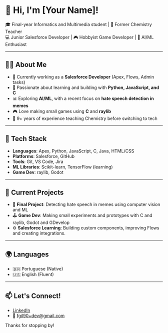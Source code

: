 # 👋 Hi, I'm [Your Name]!

🎓 Final-year Informatics and Multimedia student | 🧪 Former Chemistry Teacher  
💻 Junior Salesforce Developer | 🎮 Hobbyist Game Developer | 🤖 AI/ML Enthusiast  

---

## 👨‍💻 About Me

- 🔁 Currently working as a **Salesforce Developer** (Apex, Flows, Admin tasks)
- 🧠 Passionate about learning and building with **Python, JavaScript, and C**
- 📊 Exploring **AI/ML**, with a recent focus on **hate speech detection in memes**
- 🎮 Love making small games using **C** and **raylib**
- 🧪 9+ years of experience teaching Chemistry before switching to tech

---

## 🧰 Tech Stack

- **Languages**: Apex, Python, JavaScript, C, Java, HTML/CSS  
- **Platforms**: Salesforce, GitHub  
- **Tools**: Git, VS Code, Jira 
- **ML Libraries**: Scikit-learn, TensorFlow (learning)
- **Game Dev**: raylib, Godot

---

## 📌 Current Projects

- 🧠 **Final Project**: Detecting hate speech in memes using computer vision and ML  
- 🕹️ **Game Dev**: Making small experiments and prototypes with C and raylib, Godot and GDevelop
- ⚙️ **Salesforce Learning**: Building custom components, improving Flows and creating integrations.

---

## 🌍 Languages

- 🇧🇷 Portuguese (Native)  
- 🇺🇸 English (Fluent)

---

## 📫 Let's Connect!

- [LinkedIn](https://www.linkedin.com/in/felipe-gil-87b5b3209/)  
- 📧 fgil90+dev@gmail.com

Thanks for stopping by! 
